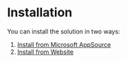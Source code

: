 # Installation

You can install the solution in two ways:

1. [Install from Microsoft AppSource](https://docs.inogic.com/lead-assignment-and-distribution-automation/installation/install-from-appsource)
2. [Install from Website](https://docs.inogic.com/lead-assignment-and-distribution-automation/installation/install-from-website)
